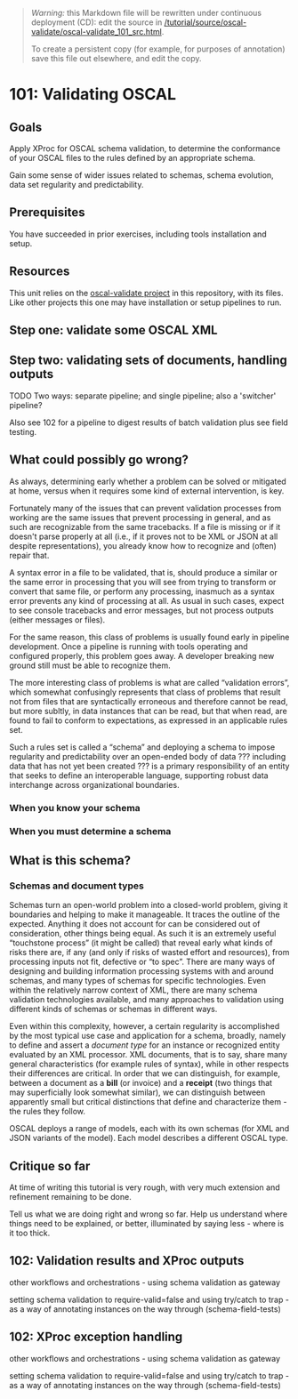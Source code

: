 > *Warning:* this Markdown file will be rewritten under continuous deployment (CD): edit the source in [/tutorial/source/oscal-validate/oscal-validate_101_src.html](../../../tutorial/source/oscal-validate/oscal-validate_101_src.html).
> 
> To create a persistent copy (for example, for purposes of annotation) save this file out elsewhere, and edit the copy.

# 101: Validating OSCAL

## Goals

Apply XProc for OSCAL schema validation, to determine the conformance of your OSCAL files to the rules defined by an appropriate schema.

Gain some sense of wider issues related to schemas, schema evolution, data set regularity and predictability.

## Prerequisites

You have succeeded in prior exercises, including tools installation and setup.

## Resources

This unit relies on the [oscal-validate project](../../../projects/oscal-validate/readme.md) in this repository, with its files. Like other projects this one may have installation or setup pipelines to run.

## Step one: validate some OSCAL XML

## Step two: validating sets of documents, handling outputs

TODO Two ways: separate pipeline; and single pipeline; also a 'switcher' pipeline?

 Also see 102 for a pipeline to digest results of batch validation plus see field testing.

## What could possibly go wrong?

As always, determining early whether a problem can be solved or mitigated at home, versus when it requires some kind of external intervention, is key.

Fortunately many of the issues that can prevent validation processes from working are the same issues that prevent processing in general, and as such are recognizable from the same tracebacks. If a file is missing or if it doesn't parse properly at all (i.e., if it proves not to be XML or JSON at all despite representations), you already know how to recognize and (often) repair that.

A syntax error in a file to be validated, that is, should produce a similar or the same error in processing that you will see from trying to transform or convert that same file, or perform any processing, inasmuch as a syntax error prevents any kind of processing at all. As usual in such cases, expect to see console tracebacks and error messages, but not process outputs (either messages or files).

For the same reason, this class of problems is usually found early in pipeline development. Once a pipeline is running with tools operating and configured properly, this problem goes away. A developer breaking new ground still must be able to recognize them.

The more interesting class of problems is what are called &ldquo;validation errors&rdquo;, which somewhat confusingly represents that class of problems that result not from files that are syntactically erroneous and therefore cannot be read, but more subltly, in data instances that can be read, but that when read, are found to fail to conform to expectations, as expressed in an applicable rules set.

Such a rules set is called a &ldquo;schema&rdquo; and deploying a schema to impose regularity and predictability over an open-ended body of data ??? including data that has not yet been created ??? is a primary responsibility of an entity that seeks to define an interoperable language, supporting robust data interchange across organizational boundaries.

### When you know your schema

### When you must determine a schema

## What is this schema?

### Schemas and document types

Schemas turn an open-world problem into a closed-world problem, giving it boundaries and helping to make it manageable. It traces the outline of the expected. Anything it does not account for can be considered out of consideration, other things being equal. As such it is an extremely useful &ldquo;touchstone process&rdquo; (it might be called) that reveal early what kinds of risks there are, if any (and only if risks of wasted effort and resources), from processing inputs not fit, defective or &ldquo;to spec&rdquo;. There are many ways of designing and building information processing systems with and around schemas, and many types of schemas for specific technologies. Even within the relatively narrow context of XML, there are many schema validation technologies available, and many approaches to validation using different kinds of schemas or schemas in different ways.

Even within this complexity, however, a certain regularity is accomplished by the most typical use case and application for a schema, broadly, namely to define and assert a *document type* for an instance or recognized entity evaluated by an XML processor. XML documents, that is to say, share many general characteristics (for example rules of syntax), while in other respects their differences are critical. In order that we can distinguish, for example, between a document as a **bill** (or invoice) and a **receipt** (two things that may superficially look somewhat similar), we can distinguish between apparently small but critical distinctions that define and characterize them - the rules they follow.

OSCAL deploys a range of models, each with its own schemas (for XML and JSON variants of the model). Each model describes a different OSCAL type.

## Critique so far

At time of writing this tutorial is very rough, with very much extension and refinement remaining to be done.

Tell us what we are doing right and wrong so far. Help us understand where things need to be explained, or better, illuminated by saying less - where is it too thick.

## 102: Validation results and XProc outputs

other workflows and orchestrations - using schema validation as gateway 

setting schema validation to require-valid=false and using try/catch to trap - as a way of annotating instances on the way through (schema-field-tests)

## 102: XProc exception handling

other workflows and orchestrations - using schema validation as gateway 

setting schema validation to require-valid=false and using try/catch to trap - as a way of annotating instances on the way through (schema-field-tests)
